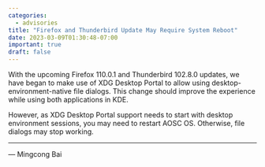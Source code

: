 ```yaml
---
categories:
  - advisories
title: "Firefox and Thunderbird Update May Require System Reboot"
date: 2023-03-09T01:30:48-07:00
important: true
draft: false
---
```


With the upcoming Firefox 110.0.1 and Thunderbird 102.8.0 updates, we have began to make use of XDG Desktop Portal to allow using desktop-environment-native file dialogs. This change should improve the experience while using both applications in KDE.

However, as XDG Desktop Portal support needs to start with desktop environment sessions, you may need to restart AOSC OS. Otherwise, file dialogs may stop working.

---

— Mingcong Bai
